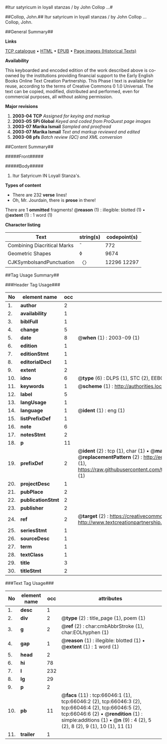 #Itur satyricum in loyall stanzas / by John Collop ...#

##Collop, John.##
Itur satyricum in loyall stanzas / by John Collop ...
Collop, John.

##General Summary##

**Links**

[TCP catalogue](http://www.ota.ox.ac.uk/tcp/)  • 
[HTML](http://tei.it.ox.ac.uk/tcp/Texts-HTML/free/A34/A34015.html)  • 
[EPUB](http://tei.it.ox.ac.uk/tcp/Texts-EPUB/free/A34/A34015.epub) • 
[Page images (Historical Texts)](https://data.historicaltexts.jisc.ac.uk/view?pubId=eebo-12706815e&pageId=eebo-12706815e-66046-1)

**Availability**

This keyboarded and encoded edition of the
	       work described above is co-owned by the institutions
	       providing financial support to the Early English Books
	       Online Text Creation Partnership. This Phase I text is
	       available for reuse, according to the terms of Creative
	       Commons 0 1.0 Universal. The text can be copied,
	       modified, distributed and performed, even for
	       commercial purposes, all without asking permission.

**Major revisions**

1. __2003-04__ __TCP__ *Assigned for keying and markup*
1. __2003-05__ __SPi Global__ *Keyed and coded from ProQuest page images*
1. __2003-07__ __Marika Ismail__ *Sampled and proofread*
1. __2003-07__ __Marika Ismail__ *Text and markup reviewed and edited*
1. __2003-08__ __pfs__ *Batch review (QC) and XML conversion*

##Content Summary##

#####Front#####

#####Body#####

1. Itur Satyricum IN Loyall Stanza's.

**Types of content**

  * There are 232 **verse** lines!
  * Oh, Mr. Jourdain, there is **prose** in there!

There are 1 **ommitted** fragments! 
 @__reason__ (1) : illegible: blotted (1)  •  @__extent__ (1) : 1 word (1)

**Character listing**


|Text|string(s)|codepoint(s)|
|---|---|---|
|Combining             Diacritical Marks|̄|772|
|Geometric Shapes|◊|9674|
|CJKSymbolsandPunctuation|〈〉|12296 12297|

##Tag Usage Summary##

###Header Tag Usage###

|No|element name|occ|attributes|
|---|---|---|---|
|1.|__author__|2||
|2.|__availability__|1||
|3.|__biblFull__|1||
|4.|__change__|5||
|5.|__date__|8| @__when__ (1) : 2003-09 (1)|
|6.|__edition__|1||
|7.|__editionStmt__|1||
|8.|__editorialDecl__|1||
|9.|__extent__|2||
|10.|__idno__|6| @__type__ (6) : DLPS (1), STC (2), EEBO-CITATION (1), OCLC (1), VID (1)|
|11.|__keywords__|1| @__scheme__ (1) : http://authorities.loc.gov/ (1)|
|12.|__label__|5||
|13.|__langUsage__|1||
|14.|__language__|1| @__ident__ (1) : eng (1)|
|15.|__listPrefixDef__|1||
|16.|__note__|6||
|17.|__notesStmt__|2||
|18.|__p__|11||
|19.|__prefixDef__|2| @__ident__ (2) : tcp (1), char (1)  •  @__matchPattern__ (2) : ([0-9\-]+):([0-9IVX]+) (1), (.+) (1)  •  @__replacementPattern__ (2) : http://eebo.chadwyck.com/downloadtiff?vid=$1&page=$2 (1), https://raw.githubusercontent.com/textcreationpartnership/Texts/master/tcpchars.xml#$1 (1)|
|20.|__projectDesc__|1||
|21.|__pubPlace__|2||
|22.|__publicationStmt__|2||
|23.|__publisher__|2||
|24.|__ref__|2| @__target__ (2) : https://creativecommons.org/publicdomain/zero/1.0/ (1), http://www.textcreationpartnership.org/docs/. (1)|
|25.|__seriesStmt__|1||
|26.|__sourceDesc__|1||
|27.|__term__|1||
|28.|__textClass__|1||
|29.|__title__|3||
|30.|__titleStmt__|2||


###Text Tag Usage###

|No|element name|occ|attributes|
|---|---|---|---|
|1.|__desc__|1||
|2.|__div__|2| @__type__ (2) : title_page (1), poem (1)|
|3.|__g__|2| @__ref__ (2) : char:cmbAbbrStroke (1), char:EOLhyphen (1)|
|4.|__gap__|1| @__reason__ (1) : illegible: blotted (1)  •  @__extent__ (1) : 1 word (1)|
|5.|__head__|2||
|6.|__hi__|78||
|7.|__l__|232||
|8.|__lg__|29||
|9.|__p__|2||
|10.|__pb__|11| @__facs__ (11) : tcp:66046:1 (1), tcp:66046:2 (2), tcp:66046:3 (2), tcp:66046:4 (2), tcp:66046:5 (2), tcp:66046:6 (2)  •  @__rendition__ (1) : simple:additions (1)  •  @__n__ (9) : 4 (2), 5 (2), 8 (2), 9 (1), 10 (1), 11 (1)|
|11.|__trailer__|1||
